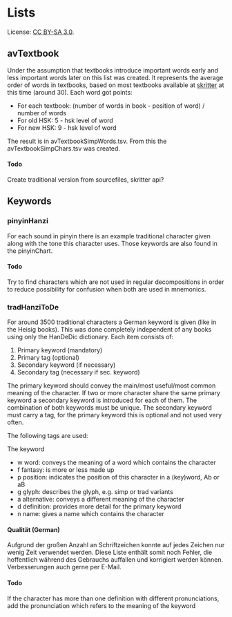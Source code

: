 # Lists

License: [CC BY-SA 3.0](http://creativecommons.org/licenses/by-sa/3.0/).

## avTextbook
Under the assumption that textbooks introduce important words early and less important words later on this list was created. It represents the average order of words in textbooks, based on most textbooks available at [skritter](http://www.skritter.com) at this time (around 30).
Each word got points:
- For each textbook: (number of words in book - position of word) / number of words
- For old HSK: 5 - hsk level of word
- For new HSK: 9 - hsk level of word

The result is in avTextbookSimpWords.tsv. From this the avTextbookSimpChars.tsv was created.

#### Todo
Create traditional version from sourcefiles, skritter api?

## Keywords

### pinyinHanzi
For each sound in pinyin there is an example traditional character given along with the tone this character uses. Those keywords are also found in the pinyinChart.

#### Todo
Try to find characters which are not used in regular decompositions in order to reduce possibility for confusion when both are used in mnemonics.

### tradHanziToDe
For around 3500 traditional characters a German keyword is given (like in the Heisig books). This was done completely independent of any books using only the HanDeDic dictionary.
Each item consists of:
1. Primary keyword (mandatory)
2. Primary tag (optional)
3. Secondary keyword (if necessary)
4. Secondary tag (necessary if sec. keyword)

The primary keyword should convey the main/most useful/most common meaning of the character. If two or more character share the same primary keyword a secondary keyword is introduced for each of them. The combination of both keywords must be unique. The secondary keyword must carry a tag, for the primary keyword this is optional and not used very often.

The following tags are used:
 
The keyword
- w word: conveys the meaning of a word which contains the character
- f fantasy: is more or less made up
- p position: indicates the position of this character in a (key)word, Ab or aB
- g glyph: describes the glyph, e.g. simp or trad variants
- a alternative: conveys a different meaning of the character
- d definition: provides more detail for the primary keyword
- n name: gives a name which contains the character

#### Qualität (German)
Aufgrund der großen Anzahl an Schriftzeichen konnte auf jedes Zeichen nur wenig Zeit verwendet werden. Diese Liste enthält somit noch Fehler, die hoffentlich während des Gebrauchs auffallen und korrigiert werden können. Verbesserungen auch gerne per E-Mail.

#### Todo
If the character has more than one definition with different pronunciations, add the pronunciation which refers to the meaning of the keyword
